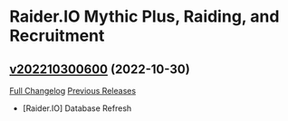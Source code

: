 # Raider.IO Mythic Plus, Raiding, and Recruitment

## [v202210300600](https://github.com/RaiderIO/raiderio-addon/tree/v202210300600) (2022-10-30)
[Full Changelog](https://github.com/RaiderIO/raiderio-addon/compare/v202210290600...v202210300600) [Previous Releases](https://github.com/RaiderIO/raiderio-addon/releases)

- [Raider.IO] Database Refresh  
